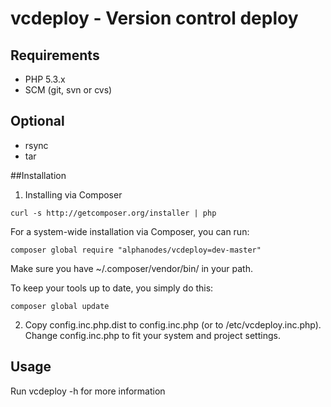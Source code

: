 # vcdeploy - Version control deploy

## Requirements

* PHP 5.3.x
* SCM (git, svn or cvs)

## Optional
- rsync
- tar


##Installation

1) Installing via Composer

```
curl -s http://getcomposer.org/installer | php
```

For a system-wide installation via Composer, you can run:
```
composer global require "alphanodes/vcdeploy=dev-master"
```

Make sure you have ~/.composer/vendor/bin/ in your path.

To keep your tools up to date, you simply do this:

```
composer global update
```

2) Copy config.inc.php.dist to config.inc.php (or to /etc/vcdeploy.inc.php). Change config.inc.php
to fit your system and project settings.



## Usage

Run vcdeploy -h for more information
